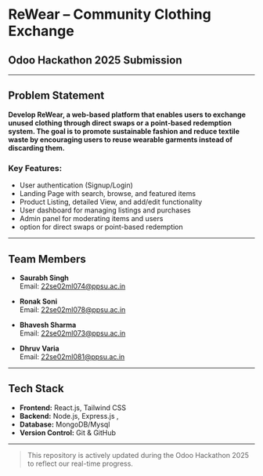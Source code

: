 # ReWear – Community Clothing Exchange

## Odoo Hackathon 2025 Submission

---

## Problem Statement

**Develop ReWear, a web-based platform that enables users to exchange unused clothing through direct swaps or a point-based redemption system. The goal is to promote sustainable fashion and reduce textile waste by encouraging users to reuse wearable garments instead of discarding them.**

### Key Features:
- User authentication (Signup/Login)
- Landing Page with search, browse, and featured items
- Product Listing, detailed View, and add/edit functionality
- User dashboard for managing listings and purchases
- Admin panel for moderating items and users
- option for direct swaps or point-based redemption

---

## Team Members

- **Saurabh Singh**  
  Email: 22se02ml074@ppsu.ac.in

- **Ronak Soni**  
  Email: 22se02ml078@ppsu.ac.in

- **Bhavesh Sharma**  
  Email: 22se02ml073@ppsu.ac.in

- **Dhruv Varia**  
  Email: 22se02ml081@ppsu.ac.in

---

## Tech Stack

- **Frontend:** React.js, Tailwind CSS
- **Backend:** Node.js, Express.js ,
- **Database:** MongoDB/Mysql
- **Version Control:** Git & GitHub

---

> This repository is actively updated during the Odoo Hackathon 2025 to reflect our real-time progress.
